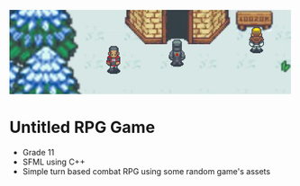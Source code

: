 ![Untitled RPG Game](banner.png)

# Untitled RPG Game

- Grade 11
- SFML using C++
- Simple turn based combat RPG using some random game's assets